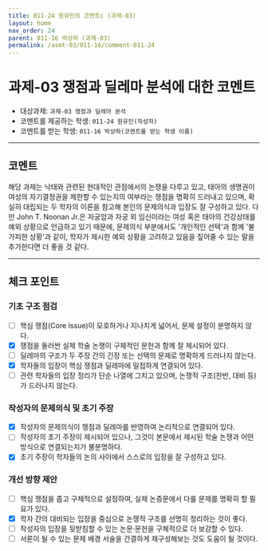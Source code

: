 ```yaml
---
title: 011-24 원유민의 코멘트c (과제-03) 
layout: home
nav_order: 24
parent: 011-16 박상하 (과제-03)
permalink: /asmt-03/011-16/comment-011-24
---
```


# 과제-03 쟁점과 딜레마 분석에 대한 코멘트

- 대상과제: `과제-03 쟁점과 딜레마 분석`
- 코멘트를 제공하는 학생: `011-24 원유민(작성자)` 
- 코멘트를 받는 학생: `011-16 박상하(코멘트를 받는 학생 이름)` 

---

## 코멘트

해당 과제는 낙태와 관련된 현대적인 관점에서의 논쟁을 다루고 있고, 태아의 생명권이 여성의 자기결정권을 제한할 수 있는지의 여부라는 쟁점을 명확히 드러내고 있으며, 확실히 대립되는 두 학자의 이론을 참고해 본인의 문제의식과 입장도 잘 구성하고 있다. 다만 John T. Noonan Jr.은 자궁암과 자궁 외 임신이라는 여성 혹은 태아의 건강상태를 예외 상황으로 언급하고 있기 때문에, 문제의식 부분에서도 '개인적인 선택'과 함께 '불가피한 상황'과 같이, 학자가 제시한 예외 상황을 고려하고 있음을 짚어줄 수 있는 말을 추가한다면 더 좋을 것 같다.

---

## 체크 포인트

### **기초 구조 점검**
- [ ] 핵심 쟁점(Core Issue)이 모호하거나 지나치게 넓어서, 문제 설정이 분명하지 않다.
- [x] 쟁점을 둘러싼 실제 학술 논쟁이 구체적인 문헌과 함께 잘 제시되어 있다.
- [ ] 딜레마의 구조가 두 주장 간의 긴장 또는 선택의 문제로 명확하게 드러나지 않는다.
- [x] 학자들의 입장이 핵심 쟁점과 딜레마에 밀접하게 연결되어 있다.
- [ ] 관련 학자들의 입장 정리가 단순 나열에 그치고 있으며, 논쟁적 구조(찬반, 대비 등)가 드러나지 않는다.

### **작성자의 문제의식 및 초기 주장**
- [x] 작성자의 문제의식이 쟁점과 딜레마를 반영하여 논리적으로 연결되어 있다.
- [ ] 작성자의 초기 주장이 제시되어 있으나, 그것이 본문에서 제시된 학술 논쟁과 어떤 방식으로 연결되는지가 불분명하다.
- [x] 초기 주장이 학자들의 논의 사이에서 스스로의 입장을 잘 구성하고 있다.

### **개선 방향 제안**
- [ ] 핵심 쟁점을 좁고 구체적으로 설정하여, 실제 논증문에서 다룰 문제를 명확히 할 필요가 있다.
- [x] 학자 간의 대비되는 입장을 중심으로 논쟁적 구조를 선명히 정리하는 것이 좋다.
- [ ] 작성자의 입장을 뒷받침할 수 있는 논문·문헌을 구체적으로 더 보강할 수 있다.
- [ ] 서론이 될 수 있는 문제 배경 서술을 간결하게 재구성해보는 것도 도움이 될 것이다.
